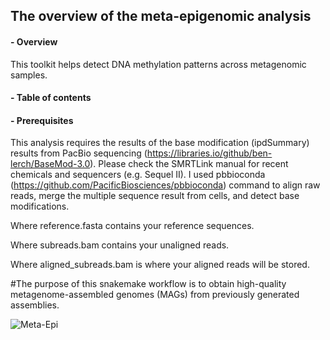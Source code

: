 ## __The overview of the meta-epigenomic analysis__

#### - Overview

This toolkit helps detect DNA methylation patterns across metagenomic samples.

#### - Table of contents

#### - Prerequisites

This analysis requires the results of the base modification (ipdSummary) results from PacBio sequencing (https://libraries.io/github/ben-lerch/BaseMod-3.0). Please check the SMRTLink manual for recent chemicals and sequencers (e.g. Sequel II). I used pbbioconda (https://github.com/PacificBiosciences/pbbioconda) command to align raw reads, merge the multiple sequence result from cells, and detect base modifications.

Where reference.fasta contains your reference sequences.

Where subreads.bam contains your unaligned reads.

Where aligned_subreads.bam is where your aligned reads will be stored.

#The purpose of this snakemake workflow is to obtain high-quality metagenome-assembled genomes (MAGs) from previously generated assemblies. 

![Meta-Epi](https://user-images.githubusercontent.com/39515472/143149711-66a11b4e-cdfa-45fe-b541-3cf3f8788fbc.png)


